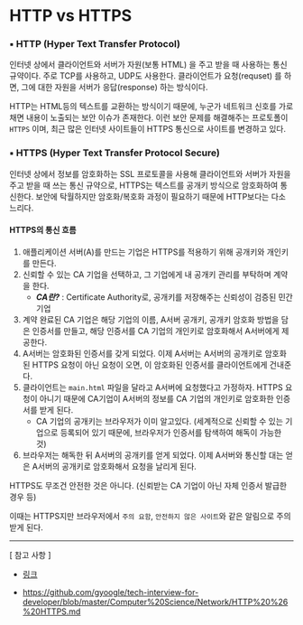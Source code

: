# HTTP vs HTTPS



### ▪ HTTP (Hyper Text Transfer Protocol)

인터넷 상에서 클라이언트와 서버가 자원(보통 HTML) 을 주고 받을 때 사용하는 통신 규약이다. 주로 TCP를 사용하고, UDP도 사용한다. 클라이언트가 요청(requset) 를 하면, 그에 대한 자원을 서버가 응답(response) 하는 방식이다.

HTTP는 HTML등의 텍스트를 교환하는 방식이기 때문에, 누군가 네트워크 신호를 가로채면 내용이 노출되는 보안 이슈가 존재한다. 이런 보안 문제를 해결해주는 프로토폴이 `HTTPS` 이며, 최근 많은 인터넷 사이트들이 HTTPS 통신으로 사이트를 변경하고 있다.



### ▪ HTTPS (Hyper Text Transfer Protocol Secure)

인터넷 상에서 정보를 암호화하는 SSL 프로토콜을 사용해 클라이언트와 서버가 자원을 주고 받을 때 쓰는 통신 규약으로, HTTPS는 텍스트를 공개키 방식으로 암호화하여 통신한다. 보안에 탁월하지만 암호화/복호화 과정이 필요하기 때문에 HTTP보다는 다소 느리다.



#### HTTPS의 통신 흐름

1. 애플리케이션 서버(A)를 만드는 기업은 HTTPS를 적용하기 위해 공개키와 개인키를 만든다.
2. 신뢰할 수 있는 CA 기업을 선택하고, 그 기업에게 내 공개키 관리를 부탁하며 계약을 한다.
   - ***CA란?*** : Certificate Authority로, 공개키를 저장해주는 신뢰성이 검증된 민간기업
3. 계약 완료된 CA 기업은 해당 기업의 이름, A서버 공개키, 공개키 암호화 방법을 담은 인증서를 만들고, 해당 인증서를 CA 기업의 개인키로 암호화해서 A서버에게 제공한다.
4. A서버는 암호화된 인증서를 갖게 되었다. 이제 A서버는 A서버의 공개키로 암호화된 HTTPS 요청이 아닌 요청이 오면, 이 암호화된 인증서를 클라이언트에게 건내준다.
5. 클라이언트는 `main.html` 파일을 달라고 A서버에 요청했다고 가정하자. HTTPS 요청이 아니기 때문에 CA기업이 A서버의 정보를 CA 기업의 개인키로 암호화한 인증서를 받게 된다.
   - CA 기업의 공개키는 브라우저가 이미 알고있다. (세계적으로 신뢰할 수 있는 기업으로 등록되어 있기 때문에, 브라우저가 인증서를 탐색하여 해독이 가능한 것)
6. 브라우저는 해독한 뒤 A서버의 공개키를 얻게 되었다. 이제 A서버와 통신할 대는 얻은 A서버의 공개키로 암호화해서 요청을 날리게 된다.



HTTPS도 무조건 안전한 것은 아니다. (신뢰받는 CA 기업이 아닌 자체 인증서 발급한 경우 등)

이때는 HTTPS지만 브라우저에서 `주의 요함`, `안전하지 않은 사이트`와 같은 알림으로 주의 받게 된다.





------

[ 참고 사항 ]

- [링크](https://jeong-pro.tistory.com/89)

- https://github.com/gyoogle/tech-interview-for-developer/blob/master/Computer%20Science/Network/HTTP%20%26%20HTTPS.md

